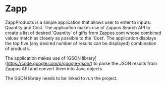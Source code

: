 Zapp
====

ZappProducts is a simple application that allows user to enter to inputs: Quantity and Cost.
The application makes use of Zappos Search API to create a list of desired 'Quantity' of gifts from Zappos.com whose combined values match as closely as possible to the 'Cost'.
The application displays the top five (any desired number of results can be displayed) combination of products.

The application makes use of [GSON library] (https://code.google.com/p/google-gson/) to parse the JSON results from Zappos API and convert them into Java objects.

The GSON library needs to be linked to run the project.
